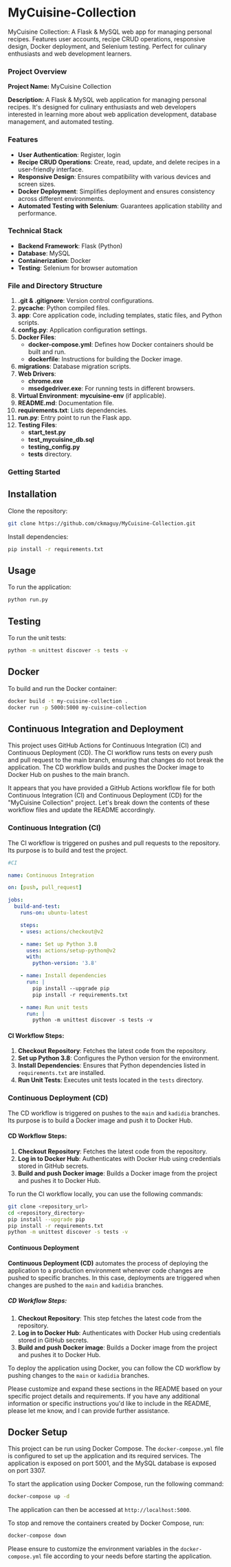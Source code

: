 # MyCuisine-Collection
MyCuisine Collection: A Flask &amp; MySQL web app for managing personal recipes. Features user accounts, recipe CRUD operations, responsive design, Docker deployment, and Selenium testing. Perfect for culinary enthusiasts and web development learners.


### Project Overview

**Project Name:** MyCuisine Collection

**Description:** A Flask & MySQL web application for managing personal recipes. It's designed for culinary enthusiasts and web developers interested in learning more about web application development, database management, and automated testing.

### Features

- **User Authentication**: Register, login
- **Recipe CRUD Operations**: Create, read, update, and delete recipes in a user-friendly interface.
- **Responsive Design**: Ensures compatibility with various devices and screen sizes.
- **Docker Deployment**: Simplifies deployment and ensures consistency across different environments.
- **Automated Testing with Selenium**: Guarantees application stability and performance.

### Technical Stack

- **Backend Framework**: Flask (Python)
- **Database**: MySQL
- **Containerization**: Docker
- **Testing**: Selenium for browser automation

### File and Directory Structure

1. **.git & .gitignore**: Version control configurations.
2. **__pycache__**: Python compiled files.
3. **app**: Core application code, including templates, static files, and Python scripts.
4. **config.py**: Application configuration settings.
5. **Docker Files**:
   - **docker-compose.yml**: Defines how Docker containers should be built and run.
   - **dockerfile**: Instructions for building the Docker image.
6. **migrations**: Database migration scripts.
7. **Web Drivers**:
   - **chrome.exe**
   - **msedgedriver.exe**: For running tests in different browsers.
8. **Virtual Environment**: **mycuisine-env** (if applicable).
9. **README.md**: Documentation file.
10. **requirements.txt**: Lists dependencies.
11. **run.py**: Entry point to run the Flask app.
12. **Testing Files**:
    - **start_test.py**
    - **test_mycuisine_db.sql**
    - **testing_config.py**
    - **tests** directory.

### Getting Started

## Installation
Clone the repository:
```bash
git clone https://github.com/ckmaguy/MyCuisine-Collection.git
```

Install dependencies:
```bash
pip install -r requirements.txt
```

## Usage
To run the application:
```bash
python run.py
```

## Testing
To run the unit tests:
```bash
python -m unittest discover -s tests -v
```

## Docker
To build and run the Docker container:
```bash
docker build -t my-cuisine-collection .
docker run -p 5000:5000 my-cuisine-collection
```

## Continuous Integration and Deployment
This project uses GitHub Actions for Continuous Integration (CI) and Continuous Deployment (CD). The CI workflow runs tests on every push and pull request to the main branch, ensuring that changes do not break the application. The CD workflow builds and pushes the Docker image to Docker Hub on pushes to the main branch.

It appears that you have provided a GitHub Actions workflow file for both Continuous Integration (CI) and Continuous Deployment (CD) for the "MyCuisine Collection" project. Let's break down the contents of these workflow files and update the README accordingly.

### Continuous Integration (CI)

The CI workflow is triggered on pushes and pull requests to the repository. Its purpose is to build and test the project.

```yaml
#CI

name: Continuous Integration

on: [push, pull_request]

jobs:
  build-and-test:
    runs-on: ubuntu-latest

    steps:
    - uses: actions/checkout@v2

    - name: Set up Python 3.8
      uses: actions/setup-python@v2
      with:
        python-version: '3.8' 

    - name: Install dependencies
      run: |
        pip install --upgrade pip
        pip install -r requirements.txt

    - name: Run unit tests
      run: |
        python -m unittest discover -s tests -v
```

#### CI Workflow Steps:

1. **Checkout Repository**: Fetches the latest code from the repository.
2. **Set up Python 3.8**: Configures the Python version for the environment.
3. **Install Dependencies**: Ensures that Python dependencies listed in `requirements.txt` are installed.
4. **Run Unit Tests**: Executes unit tests located in the `tests` directory.

### Continuous Deployment (CD)

The CD workflow is triggered on pushes to the `main` and `kadidia` branches. Its purpose is to build a Docker image and push it to Docker Hub.


#### CD Workflow Steps:

1. **Checkout Repository**: Fetches the latest code from the repository.
2. **Log in to Docker Hub**: Authenticates with Docker Hub using credentials stored in GitHub secrets.
3. **Build and push Docker image**: Builds a Docker image from the project and pushes it to Docker Hub.


To run the CI workflow locally, you can use the following commands:

```bash
git clone <repository_url>
cd <repository_directory>
pip install --upgrade pip
pip install -r requirements.txt
python -m unittest discover -s tests -v
```

#### Continuous Deployment

**Continuous Deployment (CD)** automates the process of deploying the application to a production environment whenever code changes are pushed to specific branches. In this case, deployments are triggered when changes are pushed to the `main` and `kadidia` branches.

##### CD Workflow Steps:

1. **Checkout Repository**: This step fetches the latest code from the repository.
2. **Log in to Docker Hub**: Authenticates with Docker Hub using credentials stored in GitHub secrets.
3. **Build and push Docker image**: Builds a Docker image from the project and pushes it to Docker Hub.

To deploy the application using Docker, you can follow the CD workflow by pushing changes to the `main` or `kadidia` branches.

Please customize and expand these sections in the README based on your specific project details and requirements. If you have any additional information or specific instructions you'd like to include in the README, please let me know, and I can provide further assistance.

## Docker Setup
This project can be run using Docker Compose. The `docker-compose.yml` file is configured to set up the application and its required services. The application is exposed on port 5001, and the MySQL database is exposed on port 3307.

To start the application using Docker Compose, run the following command:
```sh
docker-compose up -d
```

The application can then be accessed at `http://localhost:5000`.

To stop and remove the containers created by Docker Compose, run:
```sh
docker-compose down
```

Please ensure to customize the environment variables in the `docker-compose.yml` file according to your needs before starting the application.
